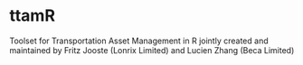 # ttamR
Toolset for Transportation Asset Management in R
jointly created and maintained by Fritz Jooste (Lonrix Limited) and Lucien Zhang (Beca Limited)


